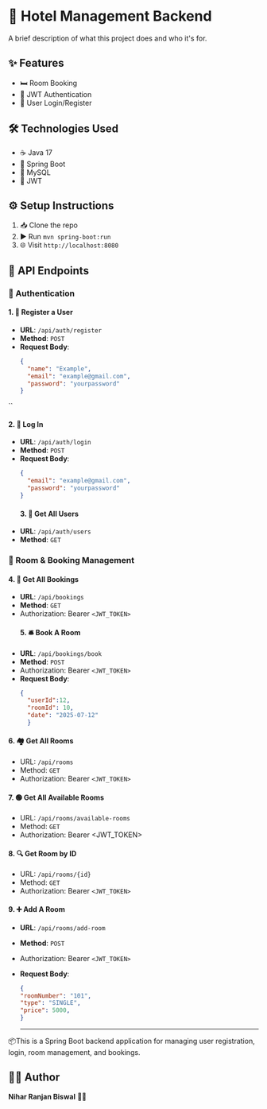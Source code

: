 # 🏨 Hotel Management Backend

A brief description of what this project does and who it's for.

## ✨ Features
- 🛏️ Room Booking
- 🔐 JWT Authentication
- 👤 User Login/Register

## 🛠️ Technologies Used
- ☕ Java 17
- 🌱 Spring Boot
- 🐬 MySQL
- 🔑 JWT

## ⚙️ Setup Instructions
1. 📥 Clone the repo
2. ▶️ Run `mvn spring-boot:run`
3. 🌐 Visit `http://localhost:8080`

## 📡 API Endpoints

### 🔐 Authentication

#### 1. 📝 Register a User
- **URL**: `/api/auth/register`
- **Method**: `POST`
- **Request Body**:
  ```json
  {
    "name": "Example",
    "email": "example@gmail.com",
    "password": "yourpassword"
  }
``
  #### 2. 🔑 Log In
  - **URL**: `/api/auth/login`
- **Method**: `POST`
- **Request Body**:
  ```json
  {
    "email": "example@gmail.com",
    "password": "yourpassword"
  }
  ```
  #### 3. 👥 Get All Users 
- **URL**: `/api/auth/users`
- **Method**: `GET`
### 🏨 Room & Booking Management
  #### 4. 📃 Get All Bookings
- **URL**: `/api/bookings`
- **Method**: `GET`
- Authorization: Bearer `<JWT_TOKEN>`
  #### 5. 🛎️ Book A Room
- **URL**: `/api/bookings/book`
- **Method**: `POST`
- Authorization: Bearer `<JWT_TOKEN>`
- **Request Body**:
  ```json
  {
    "userId":12,
    "roomId": 10,
    "date": "2025-07-12"
    }
  ```
 #### 6. 🏘️ Get All Rooms
- URL: `/api/rooms`
- Method: `GET`
- Authorization: Bearer `<JWT_TOKEN>`
 #### 7. 🟢 Get All Available Rooms
- URL: `/api/rooms/available-rooms`
- Method: `GET`
- Authorization: Bearer <JWT_TOKEN>
 #### 8. 🔍 Get Room by ID
- URL: `/api/rooms/{id}`
- Method: `GET`
- Authorization: Bearer `<JWT_TOKEN>`
#### 9. ➕ Add A Room  
- **URL**: `/api/rooms/add-room`
- **Method**: `POST`
- Authorization: Bearer `<JWT_TOKEN>`
- **Request Body**:
  ```json
  {
  "roomNumber": "101",
  "type": "SINGLE",
  "price": 5000,
  }
  ```


  ---

📦This is a Spring Boot backend application for managing user registration, login, room management, and bookings.

## 👨‍💻 Author
**Nihar Ranjan Biswal** 
👨‍💻
